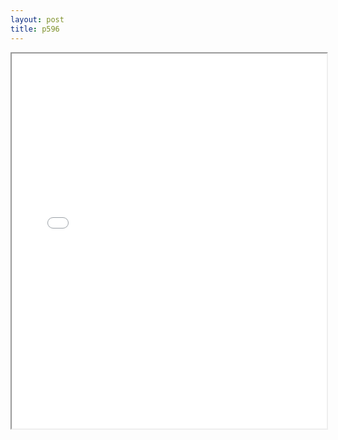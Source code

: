 ```yaml
---
layout: post
title: p596
---
```


<div class="pdf-container">
<iframe src="/ea/assets/pdfs/pub.n.ins/p596.pdf" height="600" width="100%" allowFullScreen="true"></iframe>
</div>

